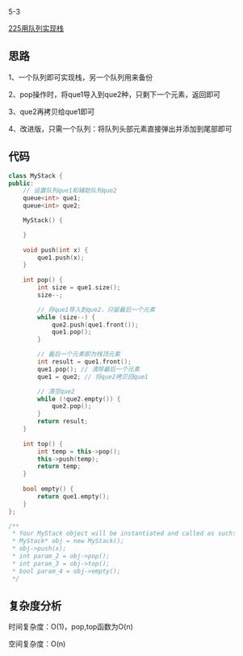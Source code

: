 5-3

[225用队列实现栈](https://leetcode.cn/problems/implement-stack-using-queues)

## 思路
1、一个队列即可实现栈，另一个队列用来备份

2、pop操作时，将que1导入到que2种，只剩下一个元素，返回即可

3、que2再拷贝给que1即可

4、改进版，只需一个队列：将队列头部元素直接弹出并添加到尾部即可

## 代码
```cpp
class MyStack {
public:
    // 设置队列que1和辅助队列que2
    queue<int> que1;
    queue<int> que2;

    MyStack() {

    }
    
    void push(int x) {
        que1.push(x);
    }
    
    int pop() {
        int size = que1.size();
        size--;

        // 将que1导入到que2，只留最后一个元素
        while (size--) {
            que2.push(que1.front());
            que1.pop();
        }

        // 最后一个元素即为栈顶元素
        int result = que1.front();
        que1.pop(); // 清除最后一个元素
        que1 = que2; // 将que2拷贝回que1

        // 清空que2
        while (!que2.empty()) {
            que2.pop();
        }
        return result;
    }
    
    int top() {
        int temp = this->pop();
        this->push(temp);
        return temp;
    }
    
    bool empty() {
        return que1.empty();
    }
};

/**
 * Your MyStack object will be instantiated and called as such:
 * MyStack* obj = new MyStack();
 * obj->push(x);
 * int param_2 = obj->pop();
 * int param_3 = obj->top();
 * bool param_4 = obj->empty();
 */
```
## 复杂度分析
时间复杂度：O(1)，pop,top函数为O(n)

空间复杂度：O(n)
